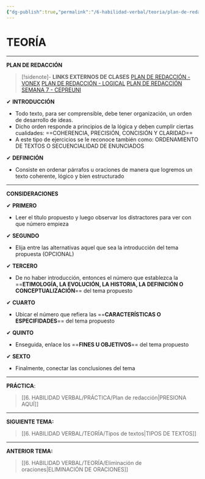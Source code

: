 ```yaml
---
{"dg-publish":true,"permalink":"/6-habilidad-verbal/teoria/plan-de-redaccion/","tags":["RV","Teoría","Completo"]}
---
```


# TEORÍA
---
**PLAN DE REDACCIÓN**

>[!sidenote]- **LINKS EXTERNOS DE CLASES** 
>[PLAN DE REDACCIÓN - VONEX](https://www.youtube.com/watch?v=Q_AU0o_D4Ug) 
>[PLAN DE REDACCIÓN - LOGICAL](https://www.youtube.com/watch?v=o3gkdQCQmz0) 
>[PLAN DE REDACCIÓN SEMANA 7 - CEPREUNI](https://www.youtube.com/watch?v=4nvcJegcpM0)

✔ **INTRODUCCIÓN**
- Todo texto, para ser comprensible, debe tener organización, un orden de desarrollo de ideas.
- Dicho orden responde a principios de la lógica y deben cumplir ciertas cualidades: ==COHERENCIA, PRECISIÓN, CONCISIÓN Y CLARIDAD== 
- A este tipo de ejercicios se le reconoce también como: ORDENAMIENTO DE TEXTOS O SECUENCIALIDAD DE ENUNCIADOS

✔ **DEFINICIÓN**
- Consiste en ordenar párrafos u oraciones de manera que logremos un texto coherente, lógico y bien estructurado

---
**CONSIDERACIONES**

✔ **PRIMERO**
- Leer el título propuesto y luego observar los distractores para ver con que número empieza

✔ **SEGUNDO**
- Elija entre las alternativas aquel que sea la introducción del tema propuesta (OPCIONAL)

✔ **TERCERO**
- De no haber introducción, entonces el número que establezca la ==**ETIMOLOGÍA, LA EVOLUCIÓN, LA HISTORIA, LA DEFINICIÓN O CONCEPTUALIZACIÓN**== del tema propuesto

✔ **CUARTO**
- Ubicar el número que refiera las ==**CARACTERÍSTICAS O ESPECIFIDADES**== del tema propuesto

✔ **QUINTO**
- Enseguida, enlace los ==**FINES U OBJETIVOS**== del tema propuesto

✔ **SEXTO**
- Finalmente, conectar las conclusiones del tema

---
**PRÁCTICA**:
>[[6. HABILIDAD VERBAL/PRÁCTICA/Plan de redacción\|PRESIONA AQUÍ]]

---
**SIGUIENTE TEMA:** 
>[[6. HABILIDAD VERBAL/TEORÍA/Tipos de textos\|TIPOS DE TEXTOS]]

---
**ANTERIOR TEMA:** 
>[[6. HABILIDAD VERBAL/TEORÍA/Eliminación de oraciones\|ELIMINACIÓN DE ORACIONES]]

